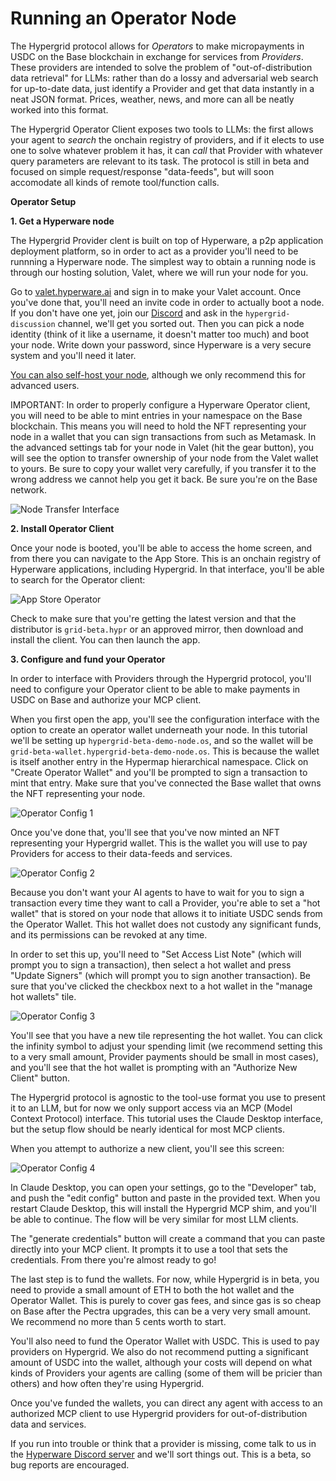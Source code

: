 # Running an Operator Node

The Hypergrid protocol allows for *Operators* to make micropayments in USDC on the Base blockchain in exchange for services from *Providers*.
These providers are intended to solve the problem of "out-of-distribution data retrieval" for LLMs: rather than do a lossy and adversarial web search for up-to-date data, just identify a Provider and get that data instantly in a neat JSON format.
Prices, weather, news, and more can all be neatly worked into this format. 

The Hypergrid Operator Client exposes two tools to LLMs: the first allows your agent to *search* the onchain registry of providers, and if it elects to use one to solve whatever problem it has, it can *call* that Provider with whatever query parameters are relevant to its task.
The protocol is still in beta and focused on simple request/response "data-feeds", but will soon accomodate all kinds of remote tool/function calls.

**Operator Setup**

**1. Get a Hyperware node**

The Hypergrid Provider clent is built on top of Hyperware, a p2p application deployment platform, so in order to act as a provider you'll need to be runnning a Hyperware node.
The simplest way to obtain a running node is through our hosting solution, Valet, where we will run your node for you.

Go to [valet.hyperware.ai](https://valet.hyperware.ai) and sign in to make your Valet account.
Once you've done that, you'll need an invite code in order to actually boot a node.
If you don't have one yet, join our [Discord](https://discord.com/invite/KwNE58RKpg) and ask in the `hypergrid-discussion` channel, we'll get you sorted out.
Then you can pick a node identity (think of it like a username, it doesn't matter too much) and boot your node.
Write down your password, since Hyperware is a very secure system and you'll need it later.

[You can also self-host your node](../getting_started/install.md), although we only recommend this for advanced users.

IMPORTANT: In order to properly configure a Hyperware Operator client, you will need to be able to mint entries in your namespace on the Base blockchain.
This means you will need to hold the NFT representing your node in a wallet that you can sign transactions from such as Metamask.
In the advanced settings tab for your node in Valet (hit the gear button), you will see the option to transfer ownership of your node from the Valet wallet to yours.
Be sure to copy your wallet very carefully, if you transfer it to the wrong address we cannot help you get it back.
Be sure you're on the Base network.

![Node Transfer Interface](../assets/hypergrid/node_transfer_interface.png)

**2. Install Operator Client**

Once your node is booted, you'll be able to access the home screen, and from there you can navigate to the App Store.
This is an onchain registry of Hyperware applications, including Hypergrid.
In that interface, you'll be able to search for the Operator client:

![App Store Operator](../assets/hypergrid/app_store_operator.png)

Check to make sure that you're getting the latest version and that the distributor is `grid-beta.hypr` or an approved mirror, then download and install the client.
You can then launch the app.

**3. Configure and fund your Operator**

In order to interface with Providers through the Hypergrid protocol, you'll need to configure your Operator client to be able to make payments in USDC on Base and authorize your MCP client.

When you first open the app, you'll see the configuration interface with the option to create an operator wallet underneath your node.
In this tutorial we'll be setting up `hypergrid-beta-demo-node.os`, and so the wallet will be `grid-beta-wallet.hypergrid-beta-demo-node.os`.
This is because the wallet is itself another entry in the Hypermap hierarchical namespace.
Click on "Create Operator Wallet" and you'll be prompted to sign a transaction to mint that entry.
Make sure that you've connected the Base wallet that owns the NFT representing your node.

![Operator Config 1](../assets/hypergrid/operator_config_1.png)

Once you've done that, you'll see that you've now minted an NFT representing your Hypergrid wallet.
This is the wallet you will use to pay Providers for access to their data-feeds and services. 

![Operator Config 2](../assets/hypergrid/operator_config_2.png)

Because you don't want your AI agents to have to wait for you to sign a transaction every time they want to call a Provider, you're able to set a "hot wallet" that is stored on your node that allows it to initiate USDC sends from the Operator Wallet.
This hot wallet does not custody any significant funds, and its permissions can be revoked at any time.

In order to set this up, you'll need to "Set Access List Note" (which will prompt you to sign a transaction), then select a hot wallet and press "Update Signers" (which will prompt you to sign another transaction).
Be sure that you've clicked the checkbox next to a hot wallet in the "manage hot wallets" tile.

![Operator Config 3](../assets/hypergrid/operator_config_3.png)

You'll see that you have a new tile representing the hot wallet.
You can click the infinity symbol to adjust your spending limit (we recommend setting this to a very small amount, Provider payments should be small in most cases), and you'll see that the hot wallet is prompting with an "Authorize New Client" button.

The Hypergrid protocol is agnostic to the tool-use format you use to present it to an LLM, but for now we only support access via an MCP (Model Context Protocol) interface.
This tutorial uses the Claude Desktop interface, but the setup flow should be nearly identical for most MCP clients.

When you attempt to authorize a new client, you'll see this screen:

![Operator Config 4](../assets/hypergrid/operator_config_4.png)

In Claude Desktop, you can open your settings, go to the "Developer" tab, and push the "edit config" button and paste in the provided text.
When you restart Claude Desktop, this will install the Hypergrid MCP shim, and you'll be able to continue.
The flow will be very similar for most LLM clients.

The "generate credentials" button will create a command that you can paste directly into your MCP client.
It prompts it to use a tool that sets the credentials.
From there you're almost ready to go!

The last step is to fund the wallets.
For now, while Hypergrid is in beta, you need to provide a small amount of ETH to both the hot wallet and the Operator Wallet.
This is purely to cover gas fees, and since gas is so cheap on Base after the Pectra upgrades, this can be a very very small amount.
We recommend no more than 5 cents worth to start.

You'll also need to fund the Operator Wallet with USDC.
This is used to pay providers on Hypergrid.
We also do not recommend putting a significant amount of USDC into the wallet, although your costs will depend on what kinds of Providers your agents are calling (some of them will be pricier than others) and how often they're using Hypergrid.

Once you've funded the wallets, you can direct any agent with access to an authorized MCP client to use Hypergrid providers for out-of-distribution data and services.

If you run into trouble or think that a provider is missing, come talk to us in the [Hyperware Discord server](https://discord.com/invite/KwNE58RKpg) and we'll sort things out.
This is a beta, so bug reports are encouraged.







